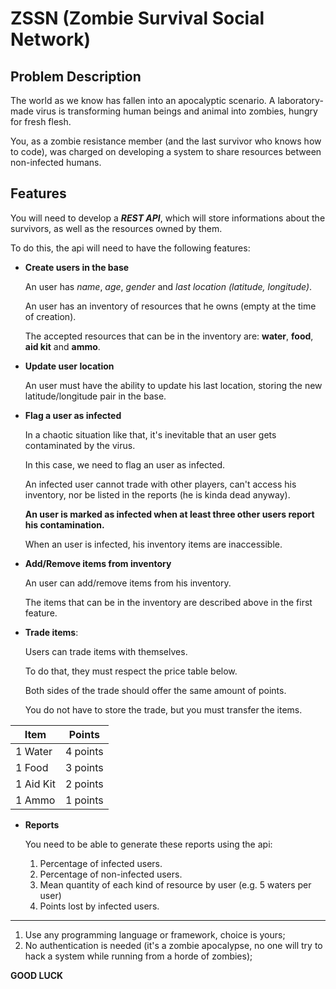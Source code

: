 # ZSSN (Zombie Survival Social Network)

## Problem Description

The world as we know has fallen into an apocalyptic scenario. A laboratory-made virus is transforming human beings and animal into zombies, hungry for fresh flesh.

You, as a zombie resistance member (and the last survivor who knows how to code), was charged on developing a system to share resources between non-infected humans.

## Features

You will need to develop a ***REST API***, which will store informations about the survivors, as well as the resources owned by them.

To do this, the api will need to have the following features:

- **Create users in the base**

  An user has *name*, *age*, *gender* and *last location (latitude, longitude)*.

  An user has an inventory of resources that he owns (empty at the time of creation).

  The accepted resources that can be in the inventory are: **water**, **food**, **aid kit** and **ammo**.

- **Update user location**

  An user must have the ability to update his last location, storing the new latitude/longitude pair in the base.

- **Flag a user as infected**

  In a chaotic situation like that, it's inevitable that an user gets contaminated by the virus.

  In this case, we need to flag an user as infected.

  An infected user cannot trade with other players, can't access his inventory, nor be listed in the reports (he is kinda dead anyway).

  **An user is marked as infected when at least three other users report his contamination.**

  When an user is infected, his inventory items are inaccessible.

- **Add/Remove items from inventory**

  An user can add/remove items from his inventory.

  The items that can be in the inventory are described above in the first feature.

- **Trade items**:

  Users can trade items with themselves.

  To do that, they must respect the price table below.

  Both sides of the trade should offer the same amount of points.

  You do not have to store the trade, but you must transfer the items.

| Item      | Points   |
|-----------|----------|
| 1 Water   | 4 points |
| 1 Food    | 3 points |
| 1 Aid Kit | 2 points |
| 1 Ammo    | 1 points |

- **Reports**

  You need to be able to generate these reports using the api:
    1. Percentage of infected users.
    1. Percentage of non-infected users.
    3. Mean quantity of each kind of resource by user (e.g. 5 waters per user)
    4. Points lost by infected users.

---------------------------------------

1. Use any programming language or framework, choice is yours;
2. No authentication is needed (it's a zombie apocalypse, no one will try to hack a system while running from a horde of zombies);

**GOOD LUCK**
